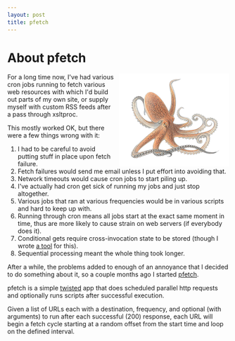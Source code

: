 ```yaml
---
layout: post
title: pfetch
---
```


# About pfetch

<div>
	<img alt="octopus" src="/images/octopus.png"
		style="float: right; margin-left: 10px"/>
</div>

For a long time now, I've had various cron jobs running to fetch various web
resources with which I'd build out parts of my own site, or supply myself with
custom RSS feeds after a pass through xsltproc.

This mostly worked OK, but there were a few things wrong with it:

1. I had to be careful to avoid putting stuff in place upon fetch failure.
2. Fetch failures would send me email unless I put effort into avoiding that.
3. Network timeouts would cause cron jobs to start piling up.
4. I've actually had cron get sick of running my jobs and just stop altogether.
5. Various jobs that ran at various frequencies would be in various scripts and hard to keep up with.
6. Running through cron means all jobs start at the exact same moment in time, thus are more likely to cause strain on web servers (if everybody does it).
7. Conditional gets require cross-invocation state to be stored (though I wrote [a tool][1] for this).
8. Sequential processing meant the whole thing took longer.

After a while, the problems added to enough of an annoyance that I decided to
do something about it, so a couple months ago I started
[pfetch](http://github.com/dustin/pfetch).

pfetch is a simple [twisted][2] app that does scheduled parallel http requests
and optionally runs scripts after successful execution.

Given a list of URLs each with a destination, frequency, and optional (with
arguments) to run after each successful (200) response, each URL will begin a
fetch cycle starting at a random offset from the start time and loop on the
defined interval.

[1]:http://github.com/dustin/snippets/tree/master/python/net/http/fetch.py
[2]:http://twistedmatrix.com/
